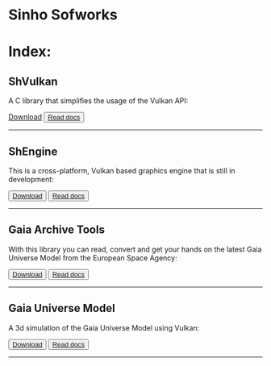 # Sinho Sofworks

# Index:

## ShVulkan

A C library that simplifies the usage of the Vulkan API:

<a href="https://github.com/MrSinho/ShVulkan" class="btn">Download</a> <button>[Read docs](docs/shvulkan/index)</button>

---

## ShEngine

This is a cross-platform, Vulkan based graphics engine that is still in development:

<button>[Download](https://github.com/MrSinho/SH-Engine)</button> <button>[Read docs](docs/shengine/index)</button>

---

## Gaia Archive Tools

With this library you can read, convert and get your hands on the latest Gaia Universe Model from the European Space Agency: 

<button>[Download](https://github.com/MrSinho/Gaia_Archive_Tools)</button> <button>[Read docs](docs/Gaia_Archive_Tools/index)</button>

---

## Gaia Universe Model

A 3d simulation of the Gaia Universe Model using Vulkan:

<button>[Download](https://github.com/MrSinho/Gaia_Universe_Model)</button> <button>[Read docs](docs/Gaia_Universe_Model/index)</button>

---